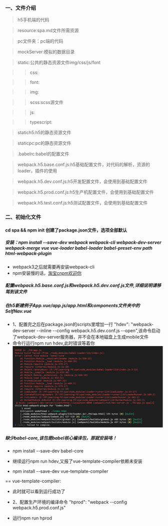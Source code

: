 ### 一、文件介绍

 > h5手机端的代码

 > resource:spa.md文件所需资源

 > pc文件夹：pc端的代码

 > mockServer:模拟的数据目录

 > static:公共的静态资源文件img/css/js/font

 >> css:

 >> font:

 >> img:

 >> scss:scss源文件

 >> js:

 >> typescript:

 > statich5:h5的静态资源文件

 > staticpc:pc的静态资源文件

 > .babelrc:babel的配置文件

 > webpack.h5.base.conf.js:h5基础配置文件，对代码的解析，资源的loader，插件的使用

 > webpack.h5.dev.conf.js:h5开发配置文件，会使用到基础配置文件

 > webpack.h5.prod.conf.js:h5生产机配置文件，会使用到基础配置文件

 > webpack.h5.test.conf.js:h5测试配置文件，会使用到基础配置文件


### 二、初始化文件

#### cd spa && npm init 创建了package.json文件，选项全部默认

##### 安装：npm install --save-dev webpack webpack-cli webpack-dev-server webpack-merge vue vue-loader  babel-loader  babel-preset-env path html-webpack-plugin
* webpack3之后就需要再安装webpack-cli
* npm安装慢的话，[淘宝cnpm欢迎你](https://npm.taobao.org/ "我的npm镜像")

##### 配置webpack.h5.base.conf.js和webpack.h5.dev.conf.js文件,详细说明请移驾到该文件
##### 在h5新建例子App.vue/app.js/app.html和components文件夹中的SelfNav.vue
* 1、配置完之后在package.json的scripts里增加一行 "hdev": "webpack-dev-server --inline --config webpack.h5.dev.conf.js --open",该命令启动了webpack-dev-server服务器，并不会在本地磁盘上生成mobile文件
* 命令行运行npm run hdev,此时错误等着你
![运行错误](./resource/1.png)
##### 缺少babel-core,该包是babel核心编译包，那就安装咯！ 
* npm install --save-dev babel-core

* 继续运行npm run hdev,又报了vue-template-compiler依赖未安装
* npm install --save-dev vue-template-compiler

== vue-template-compiler:

* 此时就可以看到运行成功了

* 2、配置生产环境的编译命令 "hprod": "webpack --config webpack.h5.prod.conf.js"

* 运行npm run hprod
